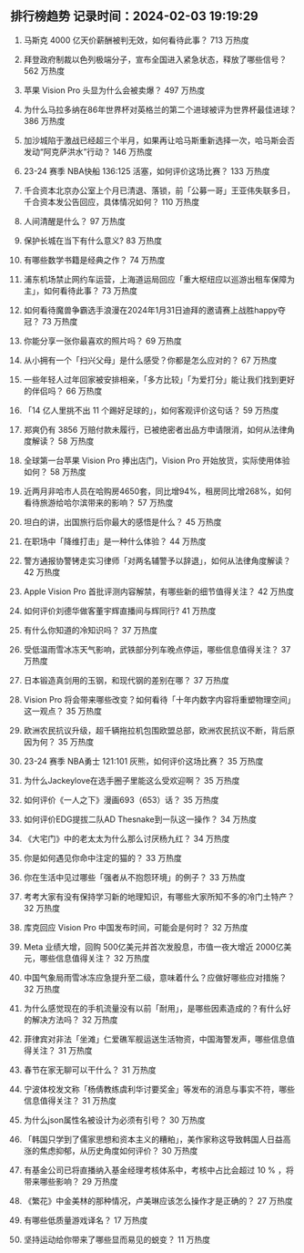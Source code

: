 
## 排行榜趋势 记录时间：2024-02-03 19:19:29
  
  1. 马斯克 4000 亿天价薪酬被判无效，如何看待此事？ 713 万热度
    
  2. 拜登政府制裁以色列极端分子，宣布全国进入紧急状态，释放了哪些信号？ 562 万热度
    
  3. 苹果 Vision Pro 头显为什么会被卖爆？ 497 万热度
    
  4. 为什么马拉多纳在86年世界杯对英格兰的第二个进球被评为世界杯最佳进球？ 386 万热度
    
  5. 加沙城陷于激战已经超三个半月，如果再让哈马斯重新选择一次，哈马斯会否发动“阿克萨洪水”行动？ 146 万热度
    
  6. 23-24 赛季 NBA快船 136:125 活塞，如何评价这场比赛？ 133 万热度
    
  7. 千合资本北京办公室上个月已清退、落锁，前「公募一哥」王亚伟失联多日，千合资本发公告回应，具体情况如何？ 110 万热度
    
  8. 人间清醒是什么？ 97 万热度
    
  9. 保护长城在当下有什么意义? 83 万热度
    
  10. 有哪些数学书籍是经典之作？ 74 万热度
    
  11. 浦东机场禁止网约车运营，上海道运局回应「重大枢纽应以巡游出租车保障为主」，如何看待此事？ 73 万热度
    
  12. 如何看待魔兽争霸选手浪漫在2024年1月31日迪拜的邀请赛上战胜happy夺冠？ 73 万热度
    
  13. 你能分享一张你最喜欢的照片吗？ 69 万热度
    
  14. 从小拥有一个「扫兴父母」是什么感受？你都是怎么应对的？ 67 万热度
    
  15. 一些年轻人过年回家被安排相亲，「多方比较」「为爱打分」能让我们找到更好的伴侣吗？ 66 万热度
    
  16. 「14 亿人里挑不出 11 个踢好足球的」，如何客观评价这句话？ 59 万热度
    
  17. 郑爽仍有 3856 万赔付款未履行，已被绝密者出品方申请限消，如何从法律角度解读？ 58 万热度
    
  18. 全球第一台苹果 Vision Pro 捧出店门，Vision Pro 开始放货，实际使用体验如何？ 58 万热度
    
  19. 近两月非哈市人员在哈购房4650套，同比增94%，租房同比增268%，如何看待旅游给哈尔滨带来的影响？ 57 万热度
    
  20. 坦白的讲，出国旅行后你最大的感悟是什么？ 45 万热度
    
  21. 在职场中「降维打击」是一种什么体验？ 44 万热度
    
  22. 警方通报协警铐走实习律师「对两名辅警予以辞退」，如何从法律角度解读？ 42 万热度
    
  23. Apple Vision Pro 首批评测内容解禁，有哪些新的细节值得关注？ 42 万热度
    
  24. 如何评价刘德华做客董宇辉直播间与辉同行? 41 万热度
    
  25. 有什么你知道的冷知识吗？ 37 万热度
    
  26. 受低温雨雪冰冻天气影响，武铁部分列车晚点停运，哪些信息值得关注？ 37 万热度
    
  27. 日本锻造真剑用的玉钢，和现代钢的差别在哪？ 37 万热度
    
  28. Vision Pro 将会带来哪些改变？如何看待「十年内数字内容将重塑物理空间」这一观点？ 35 万热度
    
  29. 欧洲农民抗议升级，超千辆拖拉机包围欧盟总部，欧洲农民抗议不断，背后原因为何？ 35 万热度
    
  30. 23-24 赛季 NBA勇士 121:101 灰熊，如何评价这场比赛？ 35 万热度
    
  31. 为什么Jackeylove在选手圈子里能这么受欢迎啊？ 35 万热度
    
  32. 如何评价《一人之下》漫画693（653）话？ 35 万热度
    
  33. 如何评价EDG提拔二队AD Thesnake到一队这一操作？ 34 万热度
    
  34. 《大宅门》中的老太太为什么那么讨厌杨九红？ 34 万热度
    
  35. 你是如何遇见你命中注定的猫的？ 33 万热度
    
  36. 你在生活中见过哪些「强者从不抱怨环境」的例子？ 33 万热度
    
  37. 考考大家有没有保持学习新的地理知识，有哪些大家所知不多的冷门土特产？ 32 万热度
    
  38. 库克回应 Vision Pro 中国发布时间，可能会是何时？ 32 万热度
    
  39. Meta 业绩大增，回购 500亿美元并首次发股息，市值一夜大增近 2000亿美元，哪些信息值得关注？ 32 万热度
    
  40. 中国气象局雨雪冰冻应急提升至二级，意味着什么？应做好哪些应对措施？ 32 万热度
    
  41. 为什么感觉现在的手机流量没有以前「耐用」，是哪些因素造成的？有什么好的解决方法吗？ 32 万热度
    
  42. 菲律宾对非法「坐滩」仁爱礁军舰运送生活物资，中国海警发声，哪些信息值得关注？ 31 万热度
    
  43. 春节在家无聊可以干什么？ 31 万热度
    
  44. 宁波体校发文称「杨倩教练虞利华讨要奖金」等发布的消息与事实不符，哪些信息值得关注？ 31 万热度
    
  45. 为什么json属性名被设计为必须有引号？ 30 万热度
    
  46. 「韩国只学到了儒家思想和资本主义的糟粕」，美作家称这导致韩国人日益高涨的焦虑抑郁，从历史角度如何评价？ 30 万热度
    
  47. 有基金公司已将直播纳入基金经理考核体系中，考核中占比会超过 10 % ，将带来哪些影响？ 29 万热度
    
  48. 《繁花》中金美林的那种情况，卢美琳应该怎么操作才是正确的？ 27 万热度
    
  49. 有哪些低质量游戏译名？ 17 万热度
    
  50. 坚持运动给你带来了哪些显而易见的蜕变？ 11 万热度
    